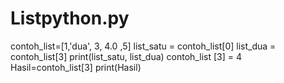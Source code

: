 # Listpython.py
contoh_list=[1,'dua', 3, 4.0 ,5]  list_satu = contoh_list[0] list_dua = contoh_list[3]  print(list_satu, list_dua) contoh_list [3] = 4 Hasil=contoh_list[3]  print(Hasil)
